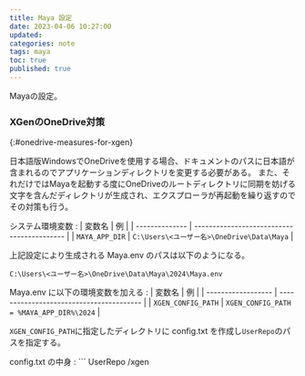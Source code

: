```yaml
---
title: Maya 設定
date: 2023-04-06 10:27:00
updated:
categories: note
tags: maya
toc: true
published: true
---
```

Mayaの設定。

### XGenのOneDrive対策
{:#onedrive-measures-for-xgen}

日本語版WindowsでOneDriveを使用する場合、ドキュメントのパスに日本語が含まれるのでアプリケーションディレクトリを変更する必要がある。
また、それだけではMayaを起動する度にOneDriveのルートディレクトリに同期を妨げる文字を含んだディレクトリが生成され、エクスプローラが再起動を繰り返すのでその対策も行う。

システム環境変数
: | 変数名         | 例                                         |
  | -------------- | ------------------------------------------ |
  | `MAYA_APP_DIR` | `C:\Users\<ユーザー名>\OneDrive\Data\Maya` |

上記設定により生成される Maya.env のパスは以下のようになる。
```
C:\Users\<ユーザー名>\OneDrive\Data\Maya\2024\Maya.env
```

Maya.env に以下の環境変数を加える
: | 変数名             | 例                                       |
  | ------------------ | ---------------------------------------- |
  | `XGEN_CONFIG_PATH` | `XGEN_CONFIG_PATH = %MAYA_APP_DIR%\2024` |

`XGEN_CONFIG_PATH`に指定したディレクトリに config.txt を作成し`UserRepo`のパスを指定する。

config.txt の中身
: ```
  UserRepo /xgen
  ```
